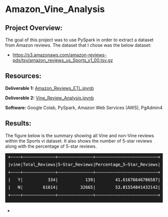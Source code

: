 # Amazon_Vine_Analysis

## Project Overview:

The goal of this project was to use PySpark in order to extract a dataset from Amazon reviews. The dataset that I chose was the below dataset:

* https://s3.amazonaws.com/amazon-reviews-pds/tsv/amazon_reviews_us_Sports_v1_00.tsv.gz

## Resources:

**Deliverable 1:** [Amazon_Reviews_ETL.ipynb](https://github.com/matthubb17/Amazon_Vine_Analysis/blob/main/Amazon_Reviews_ETL.ipynb)

**Deliverable 2:** [Vine_Review_Analysis.ipynb](https://github.com/matthubb17/Amazon_Vine_Analysis/blob/main/Vine_Review_Analysis.ipynb)


**Software:** Google Colab, PySpark, Amazon Web Services (AWS), PgAdmin4


## Results:

The figure below is the summary showing all Vine and non-Vine reviews within the Sports vi dataset. It also shows the number of 5-star reviews along with the percentage of 5-star reviews.

![Image 1](https://github.com/matthubb17/Amazon_Vine_Analysis/blob/main/Images/Summary%20Image.png)

* 


